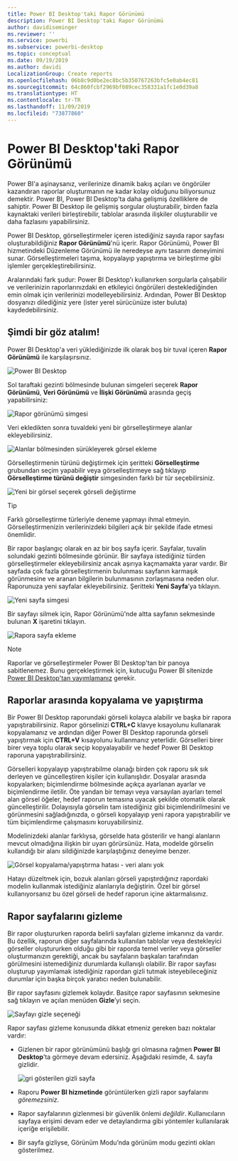 ```yaml
---
title: Power BI Desktop'taki Rapor Görünümü
description: Power BI Desktop'taki Rapor Görünümü
author: davidiseminger
ms.reviewer: ''
ms.service: powerbi
ms.subservice: powerbi-desktop
ms.topic: conceptual
ms.date: 09/19/2019
ms.author: davidi
LocalizationGroup: Create reports
ms.openlocfilehash: 06b8c9d0be2ec8bc5b350767263bfc5e0ab4ec81
ms.sourcegitcommit: 64c860fcbf2969bf089cec358331a1fc1e0d39a8
ms.translationtype: HT
ms.contentlocale: tr-TR
ms.lasthandoff: 11/09/2019
ms.locfileid: "73877860"
---
```

# <a name="report-view-in-power-bi-desktop"></a>Power BI Desktop'taki Rapor Görünümü
Power BI'a aşinaysanız, verilerinize dinamik bakış açıları ve öngörüler kazandıran raporlar oluşturmanın ne kadar kolay olduğunu biliyorsunuz demektir. Power BI, Power BI Desktop'ta daha gelişmiş özelliklere de sahiptir. Power BI Desktop ile gelişmiş sorgular oluşturabilir, birden fazla kaynaktaki verileri birleştirebilir, tablolar arasında ilişkiler oluşturabilir ve daha fazlasını yapabilirsiniz.

Power BI Desktop, görselleştirmeler içeren istediğiniz sayıda rapor sayfası oluşturabildiğiniz **Rapor Görünümü**'nü içerir. Rapor Görünümü, Power BI hizmetindeki Düzenleme Görünümü ile neredeyse aynı tasarım deneyimini sunar. Görselleştirmeleri taşıma, kopyalayıp yapıştırma ve birleştirme gibi işlemler gerçekleştirebilirsiniz.

Aralarındaki fark şudur: Power BI Desktop'ı kullanırken sorgularla çalışabilir ve verilerinizin raporlarınızdaki en etkileyici öngörüleri desteklediğinden emin olmak için verilerinizi modelleyebilirsiniz. Ardından, Power BI Desktop dosyanızı dilediğiniz yere (ister yerel sürücünüze ister buluta) kaydedebilirsiniz.

## <a name="lets-take-a-look"></a>Şimdi bir göz atalım!
Power BI Desktop'a veri yüklediğinizde ilk olarak boş bir tuval içeren **Rapor Görünümü** ile karşılaşırsınız.

![Power BI Desktop](media/desktop-report-view/pbi_reportviewinpbidesigner_reportview.png)

Sol taraftaki gezinti bölmesinde bulunan simgeleri seçerek **Rapor Görünümü**, **Veri Görünümü** ve **İlişki Görünümü** arasında geçiş yapabilirsiniz:

![Rapor görünümü simgesi](media/desktop-report-view/pbi_reportviewinpbidesigner_changeview.png)

Veri ekledikten sonra tuvaldeki yeni bir görselleştirmeye alanlar ekleyebilirsiniz.

![Alanlar bölmesinden sürükleyerek görsel ekleme](media/desktop-report-view/pbid_reportview_addvis.gif)

Görselleştirmenin türünü değiştirmek için şeritteki **Görselleştirme** grubundan seçim yapabilir veya görselleştirmeye sağ tıklayıp **Görselleştirme türünü değiştir** simgesinden farklı bir tür seçebilirsiniz.

![Yeni bir görsel seçerek görseli değiştirme](media/desktop-report-view/pbid_reportview_changevis.gif)

> [!TIP]
> Farklı görselleştirme türleriyle deneme yapmayı ihmal etmeyin. Görselleştirmenizin verilerinizdeki bilgileri açık bir şekilde ifade etmesi önemlidir.

Bir rapor başlangıç olarak en az bir boş sayfa içerir. Sayfalar, tuvalin solundaki gezinti bölmesinde görünür. Bir sayfaya istediğiniz türden görselleştirmeler ekleyebilirsiniz ancak aşırıya kaçmamakta yarar vardır. Bir sayfada çok fazla görselleştirmenin bulunması sayfanın karmaşık görünmesine ve aranan bilgilerin bulunmasının zorlaşmasına neden olur. Raporunuza yeni sayfalar ekleyebilirsiniz. Şeritteki **Yeni Sayfa**’ya tıklayın.

![Yeni sayfa simgesi](media/desktop-report-view/pbidesignerreportviewnewpage.png)

Bir sayfayı silmek için, Rapor Görünümü'nde altta sayfanın sekmesinde bulunan **X** işaretini tıklayın.

![Rapora sayfa ekleme](media/desktop-report-view/pbi_reportviewinpbidesigner_deletepage.png)

> [!NOTE]
> Raporlar ve görselleştirmeler Power BI Desktop'tan bir panoya sabitlenemez. Bunu gerçekleştirmek için, kutucuğu Power BI sitenizde [Power BI Desktop'tan yayımlamanız](desktop-upload-desktop-files.md) gerekir.

## <a name="copy-and-paste-between-reports"></a>Raporlar arasında kopyalama ve yapıştırma

Bir Power BI Desktop raporundaki görseli kolayca alabilir ve başka bir rapora yapıştırabilirsiniz. Rapor görselinizi **CTRL+C** klavye kısayolunu kullanarak kopyalamanız ve ardından diğer Power BI Desktop raporunda görseli yapıştırmak için **CTRL+V** kısayolunu kullanmanız yeterlidir. Görselleri birer birer veya toplu olarak seçip kopyalayabilir ve hedef Power BI Desktop raporuna yapıştırabilirsiniz. 

Görselleri kopyalayıp yapıştırabilme olanağı birden çok raporu sık sık derleyen ve güncelleştiren kişiler için kullanışlıdır. Dosyalar arasında kopyalarken; biçimlendirme bölmesinde açıkça ayarlanan ayarlar ve biçimlendirme iletilir. Öte yandan bir temayı veya varsayılan ayarları temel alan görsel öğeler, hedef raporun temasına uyacak şekilde otomatik olarak güncelleştirilir. Dolayısıyla görselin tam istediğiniz gibi biçimlendirilmesini ve görünmesini sağladığınızda, o görseli kopyalayıp yeni rapora yapıştırabilir ve tüm biçimlendirme çalışmasını koruyabilirsiniz.

Modelinizdeki alanlar farklıysa, görselde hata gösterilir ve hangi alanların mevcut olmadığına ilişkin bir uyarı görürsünüz. Hata, modelde görselin kullandığı bir alanı sildiğinizde karşılaştığınız deneyime benzer. 

![Görsel kopyalama/yapıştırma hatası - veri alanı yok](media/desktop-report-view/report-view_07.png)

Hatayı düzeltmek için, bozuk alanları görseli yapıştırdığınız rapordaki modelin kullanmak istediğiniz alanlarıyla değiştirin. Özel bir görsel kullanıyorsanız bu özel görseli de hedef raporun içine aktarmalısınız.




## <a name="hide-report-pages"></a>Rapor sayfalarını gizleme

Bir rapor oluştururken raporda belirli sayfaları gizleme imkanınız da vardır. Bu özellik, raporun diğer sayfalarında kullanılan tablolar veya destekleyici görseller oluştururken olduğu gibi bir raporda temel veriler veya görseller oluşturmanızın gerektiği, ancak bu sayfaların başkaları tarafından görülmesini istemediğiniz durumlarda kullanışlı olabilir. Bir rapor sayfası oluşturup yayımlamak istediğiniz rapordan gizli tutmak isteyebileceğiniz durumlar için başka birçok yaratıcı neden bulunabilir. 

Bir rapor sayfasını gizlemek kolaydır. Basitçe rapor sayfasının sekmesine sağ tıklayın ve açılan menüden **Gizle**’yi seçin.

![Sayfayı gizle seçeneği](media/desktop-report-view/report-view_05.png)

Rapor sayfası gizleme konusunda dikkat etmeniz gereken bazı noktalar vardır:

* Gizlenen bir rapor görünümünü başlığı gri olmasına rağmen **Power BI Desktop**’ta görmeye devam edersiniz. Aşağıdaki resimde, 4. sayfa gizlidir.

    ![gri gösterilen gizli sayfa](media/desktop-report-view/report-view_06.png)

* Raporu **Power BI hizmetinde** görüntülerken gizli rapor sayfalarını *göremezsiniz*.

* Rapor sayfalarının gizlenmesi bir güvenlik önlemi *değildir*. Kullanıcıların sayfaya erişimi devam eder ve detaylandırma gibi yöntemler kullanılarak içeriğe erişilebilir.

* Bir sayfa gizliyse, Görünüm Modu’nda görünüm modu gezinti okları gösterilmez.

